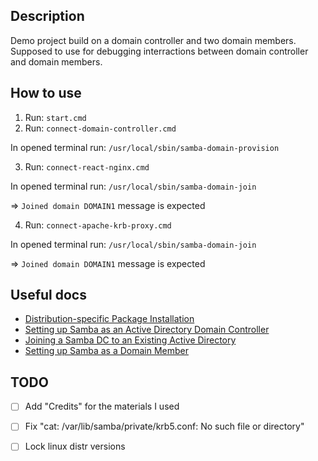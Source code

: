 ## Description

Demo project build on a domain controller and two domain members.
Supposed to use for debugging interractions between domain controller and domain members.

## How to use

1. Run: ```start.cmd```
2. Run: ```connect-domain-controller.cmd```

In opened terminal run: ```/usr/local/sbin/samba-domain-provision```

3. Run: ```connect-react-nginx.cmd```

In opened terminal run: ```/usr/local/sbin/samba-domain-join```

=> ```Joined domain DOMAIN1``` message is expected

4. Run: ```connect-apache-krb-proxy.cmd```

In opened terminal run: ```/usr/local/sbin/samba-domain-join```

=> ```Joined domain DOMAIN1``` message is expected

## Useful docs

* [Distribution-specific Package Installation](https://wiki.samba.org/index.php/Distribution-specific_Package_Installation#Debian.2FUbuntu)
* [Setting up Samba as an Active Directory Domain Controller](https://wiki.samba.org/index.php/Setting_up_Samba_as_an_Active_Directory_Domain_Controller)
* [Joining a Samba DC to an Existing Active Directory](https://wiki.samba.org/index.php/Joining_a_Samba_DC_to_an_Existing_Active_Directory)
* [Setting up Samba as a Domain Member](https://wiki.samba.org/index.php/Setting_up_Samba_as_a_Domain_Member)

## TODO

- [ ] Add "Credits" for the materials I used

- [ ] Fix "cat: /var/lib/samba/private/krb5.conf: No such file or directory"

- [ ] Lock linux distr versions
